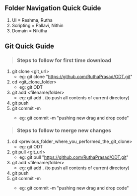 ## Folder Navigation Quick Guide
1. UI = Reshma, Rutha
2. Scripting = Pallavi, Nithin
3. Domain = Nikitha


## Git Quick Guide
> ###  Steps to follow for first time download
1. git clone <git_url> 
    * eg: git clone "https://github.com/RuthaPrasad/ODT.git"
2. cd <git_clone_folder>
    * eg: git ODT
3. git add <filename/folder>
    * eg: git add . (to push all contents of current directory)
4. git push
5. git commit -m <commit message>
    * eg: git commit -m "pushing new drag and drop code"

> ### Steps to follow to merge new changes

1. cd <previous_folder_where_you_performed_the_git_clone>
    * eg: git ODT
2. git pull <git_url> 
    * eg: git pull "https://github.com/RuthaPrasad/ODT.git"
3. git add <filename/folder>
    * eg: git add . (to push all contents of current directory)
4. git push
5. git commit -m <commit message>
    * eg: git commit -m "pushing new drag and drop code"

